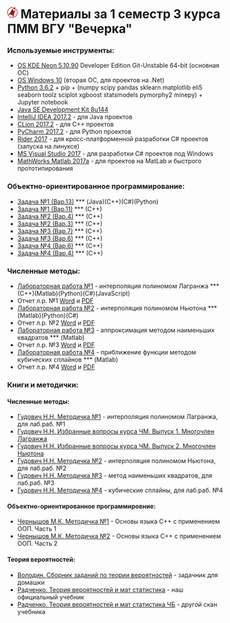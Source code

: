 # <img src="./img/logo_raketa.png" width="24"> Материалы за 1 семестр 3 курса ПММ ВГУ "Вечерка"

### Используемые инструменты:

- [OS KDE Neon 5.10.90](https://neon.kde.org/download) Developer Edition Git-Unstable 64-bit (основная ОС)
- [OS Windows 10](https://www.microsoft.com/ru-ru/windows) (вторая ОС, для проектов на .Net)
- [Python 3.6.2](https://pypi.python.org/pypi) + pip + (numpy scipy pandas sklearn matplotlib eli5 seaborn toolz sciplot xgboost statsmodels pymorphy2 minepy) + Jupyter notebook
- [Java SE Development Kit 8u144](http://www.oracle.com/technetwork/java/javase/downloads/jdk8-downloads-2133151.html)
- [IntelliJ IDEA 2017.2](https://www.jetbrains.com/idea/) - для Java проектов
- [CLion 2017.2](https://www.jetbrains.com/clion/) - для C++ проектов
- [PyCharm 2017.2](https://www.jetbrains.com/pycharm/) - для Python проектов
- [Rider 2017](https://www.jetbrains.com/rider/) - для кросс-платформенной разработки C# проектов (запуска на линуксе)
- [MS Visual Studio 2017](https://www.visualstudio.com/ru/downloads) - для разработки C# проектов под Windows
- [MathWorks Matlab 2017a](https://www.mathworks.com/company/newsroom/mathworks-announces-release-2017a-of-the-matlab-and-simulink-pro.html) - для проектов на MatLab и быстрого прототипирования


### Объектно-ориентированное программирование:
- [Задача №1 (Вар.13)](./OOP_01.md) *** (Java)(С++)(С#)(Python)
- [Задача №1 (Вар.11)](./OOP_01z.md) *** (С++)
- [Задача №2 (Вар.4)](./OOP_02.md) *** (С++)
- [Задача №2 (Вар.3)](./OOP_02z.md) *** (С++)
- [Задача №3 (Вар.7)](./OOP_03.md) *** (С++)
- [Задача №3 (Вар.6)](./OOP_03z.md) *** (С++)
- [Задача №4 (Вар.6)](./OOP_04.md) *** (С++)
- [Задача №4 (Вар.4)](./OOP_04z.md) *** (С++)


### Численные методы:
- [Лабораторная работа №1](./NM_01.md) - интерполяция полиномом Лагранжа *** (С++)(Matlab)(Python)(C#)(JavaScript)
- Отчет л.р. №1 [Word](https://cloud.mail.ru/public/JRUV/mpLoobjWK) и [PDF](https://cloud.mail.ru/public/5dKV/awM2Yxyij)
- [Лабораторная работа №2](./NM_02.md) - интерполяция полиномом Ньютона *** (Matlab)(Python)(C#)
- Отчет л.р. №2 [Word](https://cloud.mail.ru/public/LBsj/8gCpbQA3L) и [PDF](https://cloud.mail.ru/public/54Hb/Yof4Kxwd2)
- [Лабораторная работа №3](./NM_03.md) - аппроксимация методом наименьших квадратов *** (Matlab)
- Отчет л.р. №3 [Word](https://cloud.mail.ru/public/ACnb/DrHyXCz4Z) и [PDF](https://cloud.mail.ru/public/A9dQ/71yfhWdsH)
- [Лабораторная работа №4](./NM_04.md) - приближение функции методом кубических сплайнов *** (Matlab)
- Отчет л.р. №4 [Word](https://cloud.mail.ru/public/9ok7/ozrmF7Qnm) и [PDF](https://cloud.mail.ru/public/5Pny/ynbZeF6jm)


### Книги и методички:

#### Численные методы:
- [Гудович Н.Н. Методичка №1](https://cloud.mail.ru/public/3nsf/EusLapYc2) - интерполяция полиномом Лагранжа, для лаб.раб. №1
- [Гудович Н.Н. Избранные вопросы курса ЧМ. Выпуск 1. Многочлен Лагранжа](https://cloud.mail.ru/public/FfDD/PFoSywuQg)
- [Гудович Н.Н. Избранные вопросы курса ЧМ. Выпуск 2. Многочлен Ньютона](https://cloud.mail.ru/public/Mq2C/r5afcFqjT)
- [Гудович Н.Н. Методичка №2](https://cloud.mail.ru/public/2Esu/c8CQofd2n) - интерполяция полиномом Ньютона, для лаб.раб. №2
- [Гудович Н.Н. Методичка №3](https://cloud.mail.ru/public/C1jD/AddXDVL8N) - метод наименьших квадратов, для лаб.раб. №3
- [Гудович Н.Н. Методичка №4](https://cloud.mail.ru/public/FKum/kPAac3XDU) - кубические сплайны, для лаб.раб. №4

#### Объектно-ориентированное программировние:
- [Чернышов М.К. Методичка №1](https://cloud.mail.ru/public/MHuZ/KoQVWrJGw) - Основы языка C++ с применением ООП. Часть 1
- [Чернышов М.К. Методичка №2](https://cloud.mail.ru/public/4oma/9qFewBLvP) - Основы языка C++ с применением ООП. Часть 2

#### Теория вероятностей:
- [Володин. Сборник заданий по теории вероятностей](https://cloud.mail.ru/public/CA2U/vtADJ73wA) - задачник для домашки
- [Радченко. Теория вероятностей и мат статистика](https://cloud.mail.ru/public/CB7u/J8B8Ggcxt) - наш официальный учебник
- [Радченко. Теория вероятностей и мат статистика ЧБ](https://cloud.mail.ru/public/8PKn/bfidp5YC5) - другой скан учебника